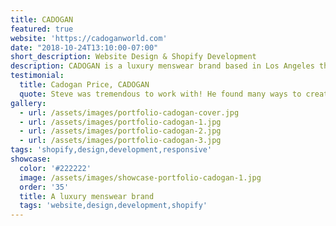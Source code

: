 ```yaml
---
title: CADOGAN
featured: true
website: 'https://cadoganworld.com'
date: "2018-10-24T13:10:00-07:00"
short_description: Website Design & Shopify Development
description: CADOGAN is a luxury menswear brand based in Los Angeles that specializes in leather jackets. They wanted to redesign an outdated Magento store and upgrade to Shopify, so I created a custom theme that reflects the brand's unique voice and attention to detail.
testimonial:
  title: Cadogan Price, CADOGAN
  quote: Steve was tremendous to work with! He found many ways to creatively blend design and customer experience to drive both great engagement and conversions. His thought leadership throughout our project helped us to deliver a stable and healthy environment that is highly customizable. I recommend partnering with Steve if you are looking to build a Shopify Store!
gallery:
  - url: /assets/images/portfolio-cadogan-cover.jpg
  - url: /assets/images/portfolio-cadogan-1.jpg
  - url: /assets/images/portfolio-cadogan-2.jpg
  - url: /assets/images/portfolio-cadogan-3.jpg
tags: 'shopify,design,development,responsive'
showcase:
  color: '#222222'
  image: /assets/images/showcase-portfolio-cadogan-1.jpg
  order: '35'
  title: A luxury menswear brand
  tags: 'website,design,development,shopify'
---
```


